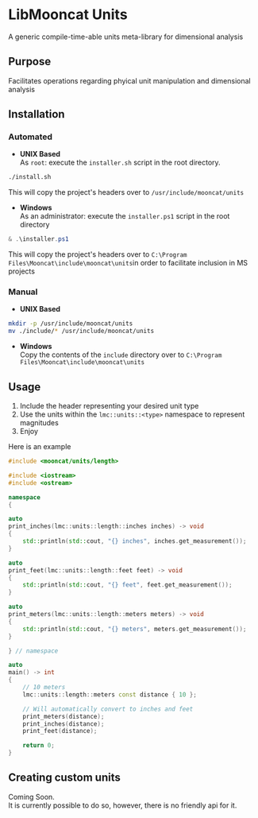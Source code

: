 # LibMooncat Units

A generic compile-time-able units meta-library for dimensional analysis

## Purpose
Facilitates operations regarding phyical unit manipulation and dimensional
analysis

## Installation
### Automated
- **UNIX Based** \
As `root`: execute the `installer.sh` script in the root directory.
```sh
./install.sh
```
This will copy the project's headers over to `/usr/include/mooncat/units`

- **Windows** \
As an administrator: execute the `installer.ps1` script in the root directory
```ps1
& .\installer.ps1
```
This will copy the project's headers over to
`C:\Program Files\Mooncat\include\mooncat\units`in order to facilitate
inclusion in MS projects

### Manual
- **UNIX Based**
```sh
mkdir -p /usr/include/mooncat/units
mv ./include/* /usr/include/mooncat/units
```

- **Windows** \
Copy the contents of the `include` directory over to
`C:\Program Files\Mooncat\include\mooncat\units`

## Usage
1. Include the header representing your desired unit type
2. Use the units within the `lmc::units::<type>` namespace to represent magnitudes
3. Enjoy

Here is an example

```cpp
#include <mooncat/units/length>

#include <iostream>
#include <ostream>

namespace
{

auto
print_inches(lmc::units::length::inches inches) -> void
{
    std::println(std::cout, "{} inches", inches.get_measurement());
}

auto
print_feet(lmc::units::length::feet feet) -> void
{
    std::println(std::cout, "{} feet", feet.get_measurement());
}

auto
print_meters(lmc::units::length::meters meters) -> void
{
    std::println(std::cout, "{} meters", meters.get_measurement());
}

} // namespace

auto
main() -> int
{
    // 10 meters
    lmc::units::length::meters const distance { 10 };

    // Will automatically convert to inches and feet
    print_meters(distance);
    print_inches(distance);
    print_feet(distance);

    return 0;
}

```

## Creating custom units
Coming Soon. \
It is currently possible to do so, however, there is no friendly api for it.

